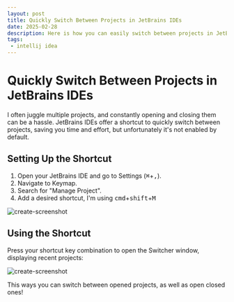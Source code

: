 ```yaml
---
layout: post
title: Quickly Switch Between Projects in JetBrains IDEs
date: 2025-02-28
description: Here is how you can easily switch between projects in JetBrains IDEs
tags: 
 - intellij idea
---
```


# Quickly Switch Between Projects in JetBrains IDEs

I often juggle multiple projects, and constantly opening and closing them can be a hassle. JetBrains IDEs offer a shortcut to quickly switch between projects, saving you time and effort, but unfortunately it's not enabled by default.

## Setting Up the Shortcut

 1. Open your JetBrains IDE and go to Settings (<kbd>⌘</kbd>+<kbd>,</kbd>).
 1. Navigate to Keymap.
 1. Search for "Manage Project".
 1. Add a desired shortcut, I'm using <kbd>cmd</kbd>+<kbd>shift</kbd>+<kbd>M</kbd>

![create-screenshot]({{site.url}}/images/2025/ide-screenshot-2.png)

## Using the Shortcut

Press your shortcut key combination to open the Switcher window, displaying recent projects:

![create-screenshot]({{site.url}}/images/2025/ide-screenshot-1.png)


This ways you can switch between opened projects, as well as open closed ones!